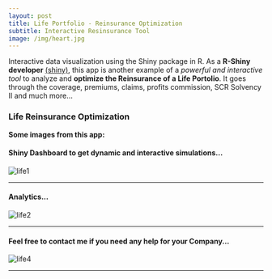 ```yaml
---
layout: post
title: Life Portfolio - Reinsurance Optimization
subtitle: Interactive Resinsurance Tool
image: /img/heart.jpg
---
```


Interactive data visualization using the Shiny package in R. As a **R-Shiny developer** [(shiny)](http://shiny.rstudio.com/tutorial/), this app is another example of a *powerful and interactive tool* to analyze and **optimize the Reinsurance of a Life Portolio**. It goes through the coverage, premiums, claims, profits commission, SCR Solvency II and much more…

### Life Reinsurance Optimization
**Some images from this app:**

#### Shiny Dashboard to get dynamic and interactive simulations...
![life1](http://i63.tinypic.com/286u7vd.png)
* * *
#### Analytics...
![life2](http://i65.tinypic.com/25khdw7.png)
* * *
#### Feel free to contact me if you need any help for your Company...
![life4](http://i64.tinypic.com/2vl2zuu.png)
* * *
